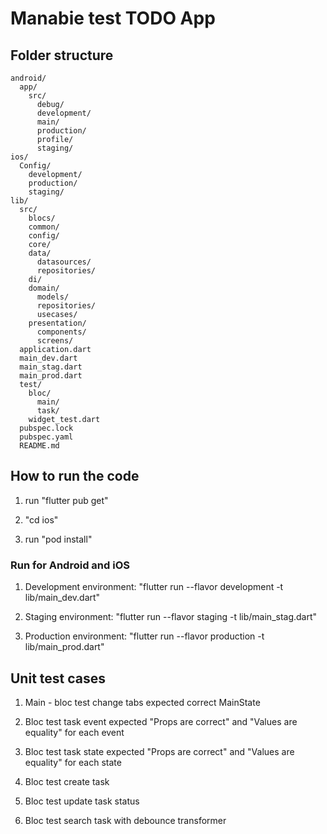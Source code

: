 # Manabie test TODO App

## Folder structure

```
android/
  app/
    src/
      debug/
      development/
      main/
      production/
      profile/
      staging/
ios/
  Config/
    development/
    production/
    staging/
lib/
  src/
    blocs/
    common/
    config/
    core/
    data/
      datasources/
      repositories/
    di/
    domain/
      models/
      repositories/
      usecases/
    presentation/
      components/
      screens/
  application.dart
  main_dev.dart
  main_stag.dart
  main_prod.dart
  test/
    bloc/
      main/
      task/
    widget_test.dart
  pubspec.lock
  pubspec.yaml
  README.md
```

## How to run the code

1. run "flutter pub get"

2. "cd ios"

3. run "pod install"

### Run for Android and iOS

1. Development environment: "flutter run --flavor development -t lib/main_dev.dart"

2. Staging environment: "flutter run --flavor staging -t lib/main_stag.dart"

3. Production environment: "flutter run --flavor production -t lib/main_prod.dart"

## Unit test cases

1. Main - bloc test change tabs expected correct MainState

2. Bloc test task event expected "Props are correct" and "Values are equality" for each event

3. Bloc test task state expected "Props are correct" and "Values are equality" for each state

4. Bloc test create task

5. Bloc test update task status

6. Bloc test search task with debounce transformer
